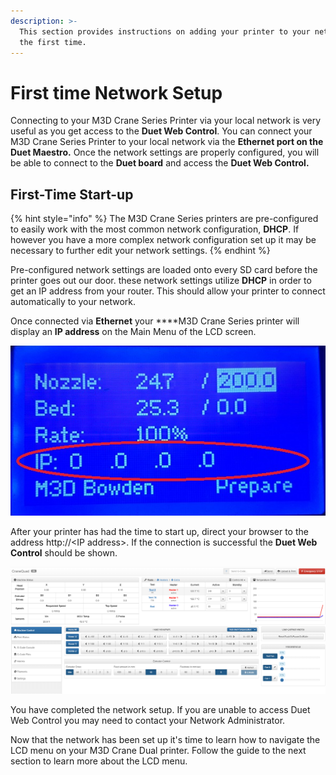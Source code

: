 ```yaml
---
description: >-
  This section provides instructions on adding your printer to your network for
  the first time.
---
```


# First time Network Setup

Connecting to your M3D Crane Series Printer via your local network is very useful as you get access to the **Duet Web Control**. You can connect your M3D Crane Series Printer to your local network via the **Ethernet port on the Duet Maestro.** Once the network settings are properly configured, you will be able to connect to the **Duet board** and access the **Duet Web Control.**

## First-Time Start-up <a id="first-time-start-up"></a>

{% hint style="info" %}
The M3D Crane Series printers are pre-configured to easily work with the most common network configuration, **DHCP**. If however you have a more complex network configuration set up it may be necessary to further edit your network settings.
{% endhint %}

Pre-configured network settings are loaded onto every SD card before the printer goes out our door. these network settings utilize **DHCP** in order to get an IP address from your router. This should allow your printer to connect automatically to your network. 

Once connected via **Ethernet** your ****M3D Crane Series printer will display an **IP address** on the Main Menu of the LCD screen. 

![IP address displayed on the LCD Main Menu screen](../.gitbook/assets/ipmainmenu.jpg)

After your printer has had the time to start up, direct your browser to the address http://&lt;IP address&gt;. If the connection is successful the **Duet Web Control** should be shown. 

![Duet Web Control](../.gitbook/assets/quadduet1.png)

You have completed the network setup. If you are unable to access Duet Web Control you may need to contact your Network Administrator. 

Now that the network has been set up it's time to learn how to navigate the LCD menu on your M3D Crane Dual printer. Follow the guide to the next section to learn more about the LCD menu. 

 

